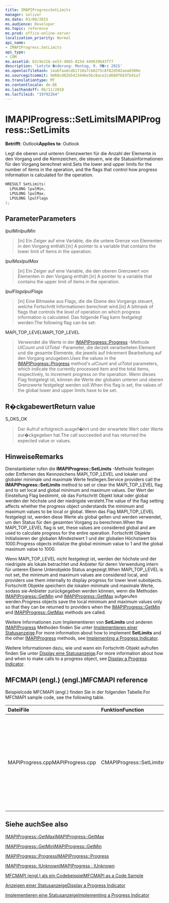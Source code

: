 ```yaml
---
title: IMAPIProgressSetLimits
manager: soliver
ms.date: 03/09/2015
ms.audience: Developer
ms.topic: reference
ms.prod: office-online-server
localization_priority: Normal
api_name:
- IMAPIProgress.SetLimits
api_type:
- COM
ms.assetid: 63c9e316-ee53-4065-8154-449639643ff7
description: 'Letzte �nderung: Montag, 9. M�rz 2015'
ms.openlocfilehash: 14abfaadcdb1710a7cb8275c8f82d502aea8300e
ms.sourcegitcommit: 9d60cd82b5413446e5bc8ace2cd689f683fb41a7
ms.translationtype: MT
ms.contentlocale: de-DE
ms.lasthandoff: 06/11/2018
ms.locfileid: "19792264"
---
```

# <a name="imapiprogresssetlimits"></a><span data-ttu-id="8e329-103">IMAPIProgress::SetLimits</span><span class="sxs-lookup"><span data-stu-id="8e329-103">IMAPIProgress::SetLimits</span></span>

  
  
<span data-ttu-id="8e329-104">**Betrifft**: Outlook</span><span class="sxs-lookup"><span data-stu-id="8e329-104">**Applies to**: Outlook</span></span> 
  
<span data-ttu-id="8e329-105">Legt die oberen und unteren Grenzwerten für die Anzahl der Elemente in den Vorgang und die Kennzeichen, die steuern, wie die Statusinformationen für den Vorgang berechnet wird.</span><span class="sxs-lookup"><span data-stu-id="8e329-105">Sets the lower and upper limits for the number of items in the operation, and the flags that control how progress information is calculated for the operation.</span></span>
  
```cpp
HRESULT SetLimits(
  LPULONG lpulMin,
  LPULONG lpulMax,
  LPULONG lpulFlags
);
```

## <a name="parameters"></a><span data-ttu-id="8e329-106">Parameter</span><span class="sxs-lookup"><span data-stu-id="8e329-106">Parameters</span></span>

 <span data-ttu-id="8e329-107">_lpulMin_</span><span class="sxs-lookup"><span data-stu-id="8e329-107">_lpulMin_</span></span>
  
> <span data-ttu-id="8e329-108">[in] Ein Zeiger auf eine Variable, die die untere Grenze von Elementen in den Vorgang enthält.</span><span class="sxs-lookup"><span data-stu-id="8e329-108">[in] A pointer to a variable that contains the lower limit of items in the operation.</span></span>
    
 <span data-ttu-id="8e329-109">_lpulMax_</span><span class="sxs-lookup"><span data-stu-id="8e329-109">_lpulMax_</span></span>
  
> <span data-ttu-id="8e329-110">[in] Ein Zeiger auf eine Variable, die den oberen Grenzwert von Elementen in den Vorgang enthält.</span><span class="sxs-lookup"><span data-stu-id="8e329-110">[in] A pointer to a variable that contains the upper limit of items in the operation.</span></span>
    
 <span data-ttu-id="8e329-111">_lpulFlags_</span><span class="sxs-lookup"><span data-stu-id="8e329-111">_lpulFlags_</span></span>
  
> <span data-ttu-id="8e329-112">[in] Eine Bitmaske aus Flags, die die Ebene des Vorgangs steuert, welche Fortschritt Informationen berechnet wird.</span><span class="sxs-lookup"><span data-stu-id="8e329-112">[in] A bitmask of flags that controls the level of operation on which progress information is calculated.</span></span> <span data-ttu-id="8e329-113">Das folgende Flag kann festgelegt werden:</span><span class="sxs-lookup"><span data-stu-id="8e329-113">The following flag can be set:</span></span>
    
<span data-ttu-id="8e329-114">MAPI_TOP_LEVEL</span><span class="sxs-lookup"><span data-stu-id="8e329-114">MAPI_TOP_LEVEL</span></span> 
  
> <span data-ttu-id="8e329-115">Verwendet die Werte in der [IMAPIProgress::Progress](imapiprogress-progress.md) -Methode _UlCount_ und _UlTotal_ -Parameter, die derzeit verarbeiteten Element und die gesamte Elemente, die jeweils auf Inkrement Bearbeitung auf den Vorgang anzugeben.</span><span class="sxs-lookup"><span data-stu-id="8e329-115">Uses the values in the [IMAPIProgress::Progress](imapiprogress-progress.md) method's  _ulCount_ and  _ulTotal_ parameters, which indicate the currently processed item and the total items, respectively, to increment progress on the operation.</span></span> <span data-ttu-id="8e329-116">Wenn dieses Flag festgelegt ist, können die Werte der globalen unteren und oberen Grenzwerte festgelegt werden soll.</span><span class="sxs-lookup"><span data-stu-id="8e329-116">When this flag is set, the values of the global lower and upper limits have to be set.</span></span> 
    
## <a name="return-value"></a><span data-ttu-id="8e329-117">R�ckgabewert</span><span class="sxs-lookup"><span data-stu-id="8e329-117">Return value</span></span>

<span data-ttu-id="8e329-118">S_OK</span><span class="sxs-lookup"><span data-stu-id="8e329-118">S_OK</span></span> 
  
> <span data-ttu-id="8e329-119">Der Aufruf erfolgreich ausgef�hrt und der erwartete Wert oder Werte zur�ckgegeben hat.</span><span class="sxs-lookup"><span data-stu-id="8e329-119">The call succeeded and has returned the expected value or values.</span></span>
    
## <a name="remarks"></a><span data-ttu-id="8e329-120">Hinweise</span><span class="sxs-lookup"><span data-stu-id="8e329-120">Remarks</span></span>

<span data-ttu-id="8e329-121">Dienstanbieter rufen die **IMAPIProgress::SetLimits** -Methode festlegen oder Entfernen des Kennzeichens MAPI_TOP_LEVEL und lokaler und globaler minimale und maximale Werte festlegen.</span><span class="sxs-lookup"><span data-stu-id="8e329-121">Service providers call the **IMAPIProgress::SetLimits** method to set or clear the MAPI_TOP_LEVEL flag and to set local and global minimum and maximum values.</span></span> <span data-ttu-id="8e329-122">Der Wert der Einstellung Flag bestimmt, ob das Fortschritt Objekt lokal oder global werden der höchste und der niedrigste versteht.</span><span class="sxs-lookup"><span data-stu-id="8e329-122">The value of the flag setting affects whether the progress object understands the minimum and maximum values to be local or global.</span></span> <span data-ttu-id="8e329-123">Wenn das Flag MAPI_TOP_LEVEL festgelegt ist, werden diese Werte als global gelten und werden verwendet, um den Status für den gesamten Vorgang zu berechnen.</span><span class="sxs-lookup"><span data-stu-id="8e329-123">When the MAPI_TOP_LEVEL flag is set, these values are considered global and are used to calculate progress for the entire operation.</span></span> <span data-ttu-id="8e329-124">Fortschritt Objekte Initialisieren der globalen Mindestwert 1 und der globalen Höchstwert bis 1000.</span><span class="sxs-lookup"><span data-stu-id="8e329-124">Progress objects initialize the global minimum value to 1 and the global maximum value to 1000.</span></span> 
  
<span data-ttu-id="8e329-125">Wenn MAPI_TOP_LEVEL nicht festgelegt ist, werden der höchste und der niedrigste als lokale betrachtet und Anbieter für deren Verwendung intern für unteren Ebene Unterobjekte Status angezeigt.</span><span class="sxs-lookup"><span data-stu-id="8e329-125">When MAPI_TOP_LEVEL is not set, the minimum and maximum values are considered local, and providers use them internally to display progress for lower level subobjects.</span></span> <span data-ttu-id="8e329-126">Fortschritt Objekte speichern die lokalen minimale und maximale Werte, sodass sie-Anbieter zurückgegeben werden können, wenn die Methoden [IMAPIProgress::GetMin](imapiprogress-getmin.md) und [IMAPIProgress::GetMax](imapiprogress-getmax.md) aufgerufen werden.</span><span class="sxs-lookup"><span data-stu-id="8e329-126">Progress objects save the local minimum and maximum values only so that they can be returned to providers when the [IMAPIProgress::GetMin](imapiprogress-getmin.md) and [IMAPIProgress::GetMax](imapiprogress-getmax.md) methods are called.</span></span> 
  
<span data-ttu-id="8e329-127">Weitere Informationen zum Implementieren von **SetLimits** und anderen [IMAPIProgress](imapiprogressiunknown.md) Methoden finden Sie unter [Implementieren einer Statusanzeige](implementing-a-progress-indicator.md).</span><span class="sxs-lookup"><span data-stu-id="8e329-127">For more information about how to implement **SetLimits** and the other [IMAPIProgress](imapiprogressiunknown.md) methods, see [Implementing a Progress Indicator](implementing-a-progress-indicator.md).</span></span>
  
<span data-ttu-id="8e329-128">Weitere Informationen dazu, wie und wann ein Fortschritt-Objekt aufrufen finden Sie unter [Display eine Statusanzeige](how-to-display-a-progress-indicator.md).</span><span class="sxs-lookup"><span data-stu-id="8e329-128">For more information about how and when to make calls to a progress object, see [Display a Progress Indicator](how-to-display-a-progress-indicator.md).</span></span>
  
## <a name="mfcmapi-reference"></a><span data-ttu-id="8e329-129">MFCMAPI (engl.) (engl.)</span><span class="sxs-lookup"><span data-stu-id="8e329-129">MFCMAPI reference</span></span>

<span data-ttu-id="8e329-130">Beispielcode MFCMAPI (engl.) finden Sie in der folgenden Tabelle.</span><span class="sxs-lookup"><span data-stu-id="8e329-130">For MFCMAPI sample code, see the following table.</span></span>
  
|<span data-ttu-id="8e329-131">**Datei**</span><span class="sxs-lookup"><span data-stu-id="8e329-131">**File**</span></span>|<span data-ttu-id="8e329-132">**Funktion**</span><span class="sxs-lookup"><span data-stu-id="8e329-132">**Function**</span></span>|<span data-ttu-id="8e329-133">**Comment**</span><span class="sxs-lookup"><span data-stu-id="8e329-133">**Comment**</span></span>|
|:-----|:-----|:-----|
|<span data-ttu-id="8e329-134">MAPIProgress.cpp</span><span class="sxs-lookup"><span data-stu-id="8e329-134">MAPIProgress.cpp</span></span>  <br/> |<span data-ttu-id="8e329-135">CMAPIProgress::SetLimits</span><span class="sxs-lookup"><span data-stu-id="8e329-135">CMAPIProgress::SetLimits</span></span>  <br/> |<span data-ttu-id="8e329-136">MFCMAPI (engl.) verwendet die **IMAPIProgress::SetLimits** -Methode, um die maximal- und Minimalwerte Grenzwerte und die Kennzeichen für den Fortschritt-Objekt festzulegen.</span><span class="sxs-lookup"><span data-stu-id="8e329-136">MFCMAPI uses the **IMAPIProgress::SetLimits** method to set the maximum and minimum limits and flags for the progress object.</span></span>  <br/> |
   
## <a name="see-also"></a><span data-ttu-id="8e329-137">Siehe auch</span><span class="sxs-lookup"><span data-stu-id="8e329-137">See also</span></span>



[<span data-ttu-id="8e329-138">IMAPIProgress::GetMax</span><span class="sxs-lookup"><span data-stu-id="8e329-138">IMAPIProgress::GetMax</span></span>](imapiprogress-getmax.md)
  
[<span data-ttu-id="8e329-139">IMAPIProgress::GetMin</span><span class="sxs-lookup"><span data-stu-id="8e329-139">IMAPIProgress::GetMin</span></span>](imapiprogress-getmin.md)
  
[<span data-ttu-id="8e329-140">IMAPIProgress::Progress</span><span class="sxs-lookup"><span data-stu-id="8e329-140">IMAPIProgress::Progress</span></span>](imapiprogress-progress.md)
  
[<span data-ttu-id="8e329-141">IMAPIProgress: IUnknown</span><span class="sxs-lookup"><span data-stu-id="8e329-141">IMAPIProgress : IUnknown</span></span>](imapiprogressiunknown.md)


[<span data-ttu-id="8e329-142">MFCMAPI (engl.) als ein Codebeispiel</span><span class="sxs-lookup"><span data-stu-id="8e329-142">MFCMAPI as a Code Sample</span></span>](mfcmapi-as-a-code-sample.md)
  
[<span data-ttu-id="8e329-143">Anzeigen einer Statusanzeige</span><span class="sxs-lookup"><span data-stu-id="8e329-143">Display a Progress Indicator</span></span>](how-to-display-a-progress-indicator.md)
  
[<span data-ttu-id="8e329-144">Implementieren eine Statusanzeige</span><span class="sxs-lookup"><span data-stu-id="8e329-144">Implementing a Progress Indicator</span></span>](implementing-a-progress-indicator.md)

